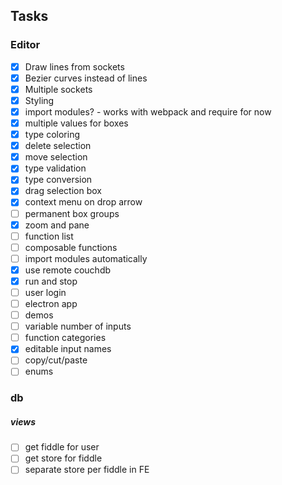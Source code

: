 ## Tasks

### Editor

- [x] Draw lines from sockets
- [x] Bezier curves instead of lines
- [x] Multiple sockets
- [x] Styling
- [x] import modules? - works with webpack and require for now
- [x] multiple values for boxes
- [x] type coloring
- [x] delete selection
- [x] move selection
- [x] type validation
- [x] type conversion
- [x] drag selection box
- [x] context menu on drop arrow
- [ ] permanent box groups
- [x] zoom and pane
- [ ] function list
- [ ] composable functions
- [ ] import modules automatically
- [x] use remote couchdb
- [x] run and stop
- [ ] user login
- [ ] electron app
- [ ] demos
- [ ] variable number of inputs
- [ ] function categories
- [x] editable input names
- [ ] copy/cut/paste
- [ ] enums

### db

##### views

- [ ] get fiddle for user
- [ ] get store for fiddle
- [ ] separate store per fiddle in FE